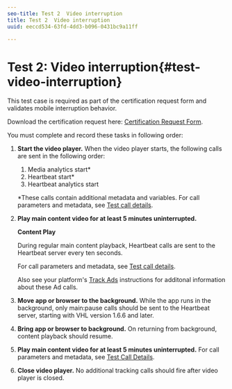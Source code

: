 ```yaml
---
seo-title: Test 2  Video interruption
title: Test 2  Video interruption
uuid: eeccd534-63fd-4dd3-b096-0431bc9a11ff

---
```


# Test 2: Video interruption{#test-video-interruption}

This test case is required as part of the certification request form and validates mobile interruption behavior.

Download the certification request here: [Certification Request Form](cert_req_form_nielsen.docx).

You must complete and record these tasks in following order:

1. **Start the video player.** When the video player starts, the following calls are sent in the following order:

   1. Media analytics start* 
   1. Heartbeat start* 
   1. Heartbeat analytics start

   *These calls contain additional metadata and variables. For call parameters and metadata, see [Test call details](../../sdk-implement/validation/test-call-details.md).

1. **Play main content video for at least 5 minutes uninterrupted.**

   **Content Play**

   During regular main content playback, Heartbeat calls are sent to the Heartbeat server every ten seconds.

   For call parameters and metadata, see [Test call details](../../sdk-implement/validation/test-call-details.md).

   Also see your platform's [Track Ads](../../sdk-implement/track-ads/track-ads-overview.md) instructions for additonal information about these Ad calls.

1. **Move app or browser to the background.** While the app runs in the background, only main:pause calls should be sent to the Heartbeat server, starting with VHL version 1.6.6 and later. 

1. **Bring app or browser to background.** On returning from background, content playback should resume. 

1. **Play main content video for at least 5 minutes uninterrupted.** For call parameters and metadata, see [Test Call Details](../../sdk-implement/validation/test-call-details.md).

1. **Close video player.** No additional tracking calls should fire after video player is closed.

